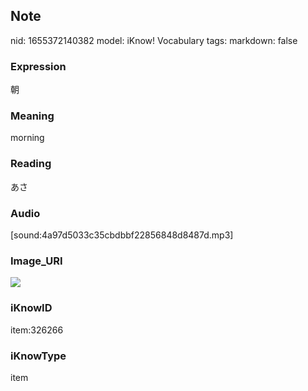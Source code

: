 ## Note
nid: 1655372140382
model: iKnow! Vocabulary
tags: 
markdown: false

### Expression
朝

### Meaning
morning

### Reading
あさ

### Audio
[sound:4a97d5033c35cbdbbf22856848d8487d.mp3]

### Image_URI
<img src="e9283772f9cf1072e5dd61f6c239099d.jpg">

### iKnowID
item:326266

### iKnowType
item
